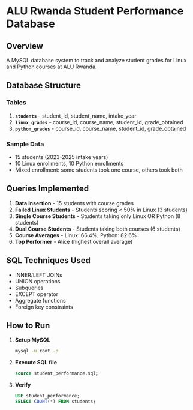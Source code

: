 # ALU Rwanda Student Performance Database

## Overview
A MySQL database system to track and analyze student grades for Linux and Python courses at ALU Rwanda.

## Database Structure

### Tables
1. **`students`** - student_id, student_name, intake_year
2. **`linux_grades`** - course_id, course_name, student_id, grade_obtained
3. **`python_grades`** - course_id, course_name, student_id, grade_obtained

### Sample Data
- 15 students (2023-2025 intake years)
- 10 Linux enrollments, 10 Python enrollments
- Mixed enrollment: some students took one course, others took both

## Queries Implemented

1. **Data Insertion** - 15 students with course grades
2. **Failed Linux Students** - Students scoring < 50% in Linux (3 students)
3. **Single Course Students** - Students taking only Linux OR Python (8 students)
4. **Dual Course Students** - Students taking both courses (6 students)  
5. **Course Averages** - Linux: 66.4%, Python: 82.6%
6. **Top Performer** - Alice (highest overall average)

## SQL Techniques Used
- INNER/LEFT JOINs
- UNION operations
- Subqueries
- EXCEPT operator
- Aggregate functions
- Foreign key constraints

## How to Run

1. **Setup MySQL**
   ```bash
   mysql -u root -p
   ```

2. **Execute SQL file**
   ```sql
   source student_performance.sql;
   ```

3. **Verify**
   ```sql
   USE student_performance;
   SELECT COUNT(*) FROM students;
   ```

